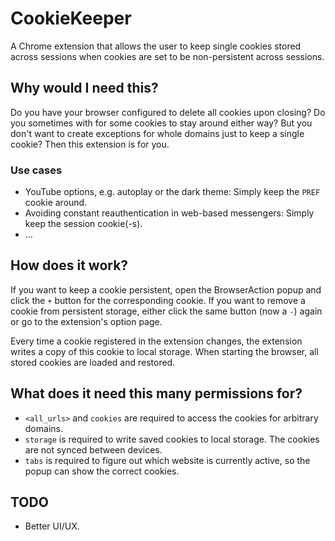 # CookieKeeper

A Chrome extension that allows the user to keep single cookies stored across sessions when cookies are set to be
non-persistent across sessions.

## Why would I need this?

Do you have your browser configured to delete all cookies upon closing? Do you sometimes with for some cookies to stay
around either way? But you don't want to create exceptions for whole domains just to keep a single cookie? Then this
extension is for you.

### Use cases

- YouTube options, e.g. autoplay or the dark theme: Simply keep the `PREF` cookie around.
- Avoiding constant reauthentication in web-based messengers: Simply keep the session cookie(-s).
- …

## How does it work?

If you want to keep a cookie persistent, open the BrowserAction popup and click the `+` button for the corresponding
cookie. If you want to remove a cookie from persistent storage, either click the same button (now a `-`) again or go to
the extension's option page.

Every time a cookie registered in the extension changes, the extension writes a copy of this cookie to local storage.
When starting the browser, all stored cookies are loaded and restored.

## What does it need this many permissions for?

- `<all_urls>` and `cookies` are required to access the cookies for arbitrary domains.
- `storage` is required to write saved cookies to local storage. The cookies are not synced between devices.
- `tabs` is required to figure out which website is currently active, so the popup can show the correct cookies.

## TODO

- Better UI/UX.
